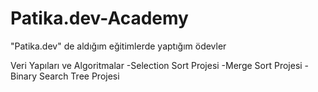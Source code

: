 # Patika.dev-Academy
"Patika.dev" de aldığım eğitimlerde yaptığım ödevler

Veri Yapıları ve Algoritmalar
-Selection Sort Projesi
-Merge Sort Projesi
-Binary Search Tree Projesi 
